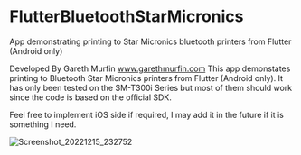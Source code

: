 # FlutterBluetoothStarMicronics
App demonstrating printing to Star Micronics bluetooth printers from Flutter (Android only)

Developed By Gareth Murfin www.garethmurfin.com
This app demonstates printing to Bluetooth Star Micronics printers from
Flutter (Android only). It has only been tested on the SM-T300i Series but most of them
should work since the code is based on the official SDK.

Feel free to implement iOS side if required, I may add it in the future if it is something I need.

![Screenshot_20221215_232752](https://user-images.githubusercontent.com/68071/207904022-1fab8d61-c35a-40d1-b23b-d329889f8a6d.png)
